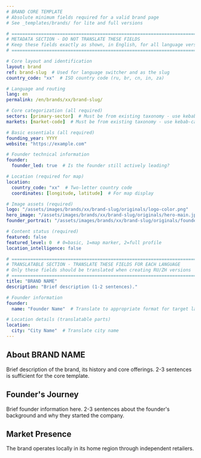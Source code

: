 ```yaml
---
# BRAND CORE TEMPLATE
# Absolute minimum fields required for a valid brand page
# See _templates/brands/ for lite and full versions

# ============================================================================
# METADATA SECTION - DO NOT TRANSLATE THESE FIELDS
# Keep these fields exactly as shown, in English, for all language versions
# ============================================================================

# Core layout and identification
layout: brand
ref: brand-slug  # Used for language switcher and as the slug
country_code: "xx"  # ISO country code (ru, br, cn, in, za)

# Language and routing
lang: en
permalink: /en/brands/xx/brand-slug/

# Core categorization (all required)
sectors: [primary-sector]  # Must be from existing taxonomy - use kebab-case
markets: [market-code]  # Must be from existing taxonomy - use kebab-case

# Basic essentials (all required)
founding_year: YYYY
website: "https://example.com"

# Founder technical information
founder:
  founder_led: true  # Is the founder still actively leading?

# Location (required for map)
location:
  country_code: "xx"  # Two-letter country code
  coordinates: [longitude, latitude]  # For map display

# Image assets (required)
logo: "/assets/images/brands/xx/brand-slug/originals/logo-color.png"
hero_image: "/assets/images/brands/xx/brand-slug/originals/hero-main.jpg"
founder_portrait: "/assets/images/brands/xx/brand-slug/originals/founder-portrait.jpg"

# Content status (required)
featured: false
featured_level: 0  # 0=basic, 1=map marker, 2=full profile
location_intelligence: false

# ============================================================================
# TRANSLATABLE SECTION - TRANSLATE THESE FIELDS FOR EACH LANGUAGE
# Only these fields should be translated when creating RU/ZH versions
# ============================================================================
title: "BRAND NAME"
description: "Brief description (1-2 sentences)."

# Founder information
founder:
  name: "Founder Name"  # Translate to appropriate format for target language

# Location details (translatable parts)
location:
  city: "City Name"  # Translate city name
---
```


<!--
BRAND CORE TEMPLATE
Absolute minimum required fields for a valid brand page.

Use this template when:
- You need to quickly add a brand with minimal information
- Only basic details are available
- You plan to enhance the profile later

For more comprehensive templates, see:
- _templates/brands/brand-lite.md (Basic profile with essential sections)
- _templates/brands/brand-full.md (Complete profile with all possible fields)

Note: Even with this minimal template, remember to process images with:
./_scripts/process_brand_images.sh xx brand-slug
-->

## About BRAND NAME

Brief description of the brand, its history and core offerings. 2-3 sentences is sufficient for the core template.

## Founder's Journey

Brief founder information here. 2-3 sentences about the founder's background and why they started the company.

## Market Presence

The brand operates locally in its home region through independent retailers.